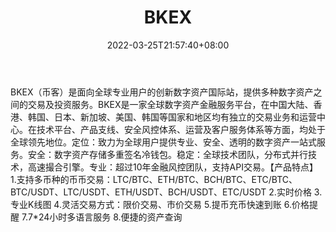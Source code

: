 ﻿---
weight: 
title: "BKEX"
description: "BKEX由BTC King Technology Limited公司运营，是一家基于社区共识的数字资产国际站。"
date: 2022-03-25T21:57:40+08:00
lastmod: 2022-03-25T16:45:40+08:00
draft: false
authors: ["Metabd"]
featuredImage: "bkex.webp"
link: ""
tags: ["交易所","BKEX"]
categories: ["navigation"]
navigation: ["交易所"]
lightgallery: true
toc: true
pinned: false
recommend: false
recommend1: false
---
BKEX（币客）是面向全球专业用户的创新数字资产国际站，提供多种数字资产之间的交易及投资服务。BKEX是一家全球数字资产金融服务平台，在中国大陆、香港、韩国、日本、新加坡、美国、韩国等国家和地区均有独立的交易业务和运营中心。在技术平台、产品支线、安全风控体系、运营及客户服务体系等方面，均处于全球领先地位。定位：致力为全球用户提供专业、安全、透明的数字资产一站式服务。安全：数字资产存储多重签名冷钱包。稳定：全球技术团队，分布式并行技术，高速撮合引擎。专业：超过10年金融风控团队，支持API交易。【产品特点】
1.支持多币种的币币交易：LTC/BTC、ETH/BTC、BCH/BTC、ETC/BTC、BTC/USDT、LTC/USDT、ETH/USDT、BCH/USDT、ETC/USDT
2.实时价格
3.专业K线图
4.灵活交易方式：限价交易、市价交易
5.提币充币快速到账
6.价格提醒
7.7*24小时多语言服务
8.便捷的资产查询
